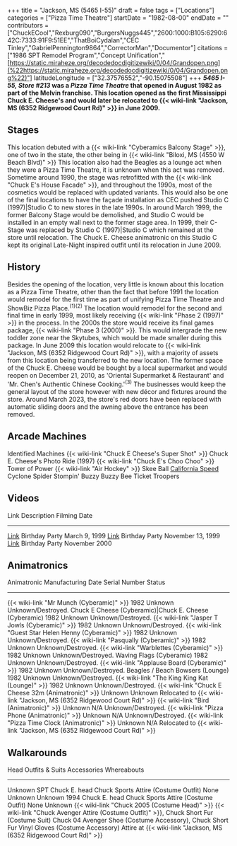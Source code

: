 +++
title = "Jackson, MS (5465 I-55)"
draft = false
tags = ["Locations"]
categories = ["Pizza Time Theatre"]
startDate = "1982-08-00"
endDate = ""
contributors = ["ChuckECool","Rexburg090","BurgersNuggs445","2600:1000:B105:6290:642C:7333:91F9:51EE","ThatBoiCydalan","CEC Tinley","GabrielPennington9864","CorrectorMan","Documentor"]
citations = ["1986 SPT Remodel Program","Concept Unification","[https://static.miraheze.org/decodedocdigitizewiki/0/04/Grandopen.png](%22https://static.miraheze.org/decodedocdigitizewiki/0/04/Grandopen.png%22)"]
latitudeLongitude = ["32.37576552","-90.15075508"]
+++
***5465 I-55, Store #213* was a *Pizza Time Theatre* that opened in August 1982 as part of the Melvin franchise. This location opened as the first Mississippi Chuck E. Cheese's and would later be relocated to {{< wiki-link "Jackson, MS (6352 Ridgewood Court Rd)" >}} in June 2009.**

## Stages

This location debuted with a {{< wiki-link "Cyberamics Balcony Stage" >}}, one of two in the state, the other being in {{< wiki-link "Biloxi, MS (4550 W Beach Blvd)" >}} This location also had the Beagles as a lounge act when they were a Pizza Time Theatre, it is unknown when this act was removed.
Sometime around 1990, the stage was retrofitted with the {{< wiki-link "Chuck E's House Facade" >}}, and throughout the 1990s, most of the cosmetics would be replaced with updated variants. This would also be one of the final locations to have the façade installation as CEC pushed Studio C (1997)|Studio C to new stores in the late 1990s.
In around March 1999, the former Balcony Stage would be demolished, and Studio C would be installed in an empty wall next to the former stage area. In 1999, their C-Stage was replaced by Studio C (1997)|Studio C which remained at the store until relocation. The Chuck E. Cheese animatronic on this Studio C kept its original Late-Night inspired outfit until its relocation in June 2009.

## History

Besides the opening of the location, very little is known about this location as a Pizza Time Theatre, other than the fact that before 1991 the location would remodel for the first time as part of unifying Pizza Time Theatre and ShowBiz Pizza Place.<sup>(1)(2)</sup> The location would remodel for the second and final time in early 1999, most likely receiving {{< wiki-link "Phase 2 (1997)" >}} in the process.
In the 2000s the store would receive its final games package, {{< wiki-link "Phase 3 (2000)" >}}. This would intergrade the new toddler zone near the Skytubes, which would be made smaller during this package.
In June 2009 this location would relocate to {{< wiki-link "Jackson, MS (6352 Ridgewood Court Rd)" >}}, with a majority of assets from this location being transferred to the new location. The former space of the Chuck E. Cheese would be bought by a local supermarket and would reopen on December 21, 2010, as 'Oriental Supermarket & Restaurant' and 'Mr. Chen's Authentic Chinese Cooking.'<sup>(3)</sup> The businesses would keep the general layout of the store however with new décor and fixtures around the store.
Around March 2023, the store's red doors have been replaced with automatic sliding doors and the awning above the entrance has been removed.

## Arcade Machines

Identified Machines
{{< wiki-link "Chuck E Cheese's Super Shot" >}}
Chuck E. Cheese's Photo Ride (1997)
{{< wiki-link "Chuck E's Choo Choo" >}}
Tower of Power
{{< wiki-link "Air Hockey" >}}
Skee Ball
[California Speed](https://www.arcade-museum.com/game_detail.php?game_id=7260)
Cyclone
Spider Stompin'
Buzzy Buzzy Bee
Ticket Troopers

## Videos

  Link                                                  Description      Filming Date
  ----------------------------------------------------- ---------------- -------------------
  [Link](https://www.youtube.com/watch?v=YUD3Z8ZG0mI)   Birthday Party   March 9, 1999
  [Link](https://www.youtube.com/watch?v=uNjkjhiv4wY)   Birthday Party   November 13, 1999
  [Link](https://www.youtube.com/watch?v=AGmBmf9j7Hw)   Birthday Party   November 2000

## Animatronics

  Animatronic                                                  Manufacturing Date   Serial Number   Status
  ------------------------------------------------------------ -------------------- --------------- ----------------------------------------------------------------------------
  {{< wiki-link "Mr Munch (Cyberamic)" >}}                 1982                 Unknown         Unknown/Destroyed.
  Chuck E Cheese (Cyberamic)|Chuck E. Cheese (Cyberamic)      1982                 Unknown         Unknown/Destroyed.
  {{< wiki-link "Jasper T Jowls (Cyberamic)" >}}           1982                 Unknown         Unknown/Destroyed.
  {{< wiki-link "Guest Star Helen Henny (Cyberamic)" >}}   1982                 Unknown         Unknown/Destroyed.
  {{< wiki-link "Pasqually (Cyberamic)" >}}                1982                 Unknown         Unknown/Destroyed.
  {{< wiki-link "Warblettes (Cyberamic)" >}}               1982                 Unknown         Unknown/Destroyed.
  Waving Flags (Cyberamic)                                     1982                 Unknown         Unknown/Destroyed.
  {{< wiki-link "Applause Board (Cyberamic)" >}}           1982                 Unknown         Unknown/Destroyed.
  Beagles / Beach Bowsers (Lounge)                             1982                 Unknown         Unknown/Destroyed.
  {{< wiki-link "The King King Kat (Lounge)" >}}           1982                 Unknown         Unknown/Destroyed.
  {{< wiki-link "Chuck E Cheese 32m (Animatronic)" >}}     Unknown              Unknown         Relocated to {{< wiki-link "Jackson, MS (6352 Ridgewood Court Rd)" >}}
  {{< wiki-link "Bird (Animatronic)" >}}                   Unknown              N/A             Unknown/Destroyed.
  {{< wiki-link "Pizza Phone (Animatronic)" >}}            Unknown              N/A             Unknown/Destroyed.
  {{< wiki-link "Pizza Time Clock (Animatronic)" >}}       Unknown              N/A             Relocated to {{< wiki-link "Jackson, MS (6352 Ridgewood Court Rd)" >}}

## Walkarounds

  Head                                                Outfits & Suits                                                                                 Accessories                                                                                   Whereabouts
  --------------------------------------------------- ----------------------------------------------------------------------------------------------- --------------------------------------------------------------------------------------------- -------------------------------------------------------------------------
  Unknown SPT Chuck E. head                           Chuck Sports Attire (Costume Outfit)                                                            None                                                                                          Unknown
  Unknown 1994 Chuck E. head                          Chuck Sports Attire (Costume Outfit)                                                            None                                                                                          Unknown
  {{< wiki-link "Chuck 2005 (Costume Head)" >}}   {{< wiki-link "Chuck Avenger Attire (Costume Outfit)" >}}, Chuck Short Fur (Costume Suit)   Chuck 04 Avenger Shoe (Costume Accessory), Chuck Short Fur Vinyl Gloves (Costume Accessory)   Attire at {{< wiki-link "Jackson, MS (6352 Ridgewood Court Rd)" >}}
